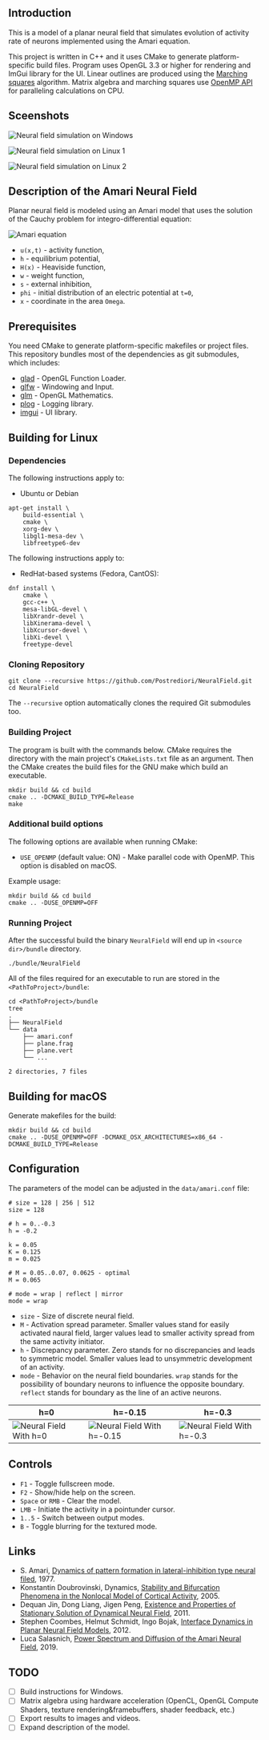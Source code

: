 ## Introduction
This is a model of a planar neural field that simulates evolution of activity rate of neurons implemented using the Amari equation.

This project is written in C++ and it uses CMake to generate platform-specific build files. Program uses OpenGL 3.3 or higher for rendering and ImGui library for the UI. Linear outlines are produced using the [Marching squares](https://en.wikipedia.org/wiki/Marching_squares) algorithm. Matrix algebra and marching squares use [OpenMP API](https://en.wikipedia.org/wiki/OpenMP) for paralleling calculations on CPU.

## Sceenshots
![Neural field simulation on Windows](images/NeuralFieldWin.png)

![Neural field simulation on Linux 1](images/NeuralFieldLinux1.png)

![Neural field simulation on Linux 2](images/NeuralFieldLinux2.png)

## Description of the Amari Neural Field
Planar neural field is modeled using an Amari model that uses the solution of the Cauchy problem for integro-differential equation:

![Amari equation](images/amariEquation.png)

* `u(x,t)` - activity function,
* `h` - equilibrium potential,
* `H(x)` - Heaviside function,
* `w` - weight function,
* `s` - external inhibition,
* `phi` - initial distribution of an electric potential at `t=0`,
* `x` - coordinate in the area `Omega`.

## Prerequisites
You need CMake to generate platform-specific makefiles or project files. This repository bundles most of the dependencies as git submodules, which includes:

* [glad](https://github.com/Dav1dde/glad) - OpenGL Function Loader.
* [glfw](https://github.com/glfw/glfw) - Windowing and Input.
* [glm](https://github.com/g-truc/glm) - OpenGL Mathematics.
* [plog](https://github.com/SergiusTheBest/plog) - Logging library.
* [imgui](https://github.com/ocornut/imgui) - UI library.

## Building for Linux

### Dependencies
The following instructions apply to:

* Ubuntu or Debian

```
apt-get install \
    build-essential \
    cmake \
    xorg-dev \
    libgl1-mesa-dev \
    libfreetype6-dev
```

The following instructions apply to:

* RedHat-based systems (Fedora, CantOS):

```
dnf install \
    cmake \
    gcc-c++ \
    mesa-libGL-devel \
    libXrandr-devel \
    libXinerama-devel \
    libXcursor-devel \
    libXi-devel \
    freetype-devel
```

### Cloning Repository
```
git clone --recursive https://github.com/Postrediori/NeuralField.git
cd NeuralField
```

The `--recursive` option automatically clones the required Git submodules too.

### Building Project
The program is built with the commands below. CMake requires the directory with the main project's `CMakeLists.txt` file as an argument. Then the CMake creates the build files for the GNU make which build an executable.

```
mkdir build && cd build
cmake .. -DCMAKE_BUILD_TYPE=Release
make
```

### Additional build options

The following options are available when running CMake:
* `USE_OPENMP` (default value: ON) - Make parallel code with OpenMP. This option is disabled on macOS.

Example usage:

```
mkdir build && cd build
cmake .. -DUSE_OPENMP=OFF
```

### Running Project

After the successful build the binary `NeuralField` will end up in `<source dir>/bundle` directory.

```
./bundle/NeuralField
```


All of the files required for an executable to run are stored in the `<PathToProject>/bundle`:

```
cd <PathToProject>/bundle
tree
.
├── NeuralField
└── data
    ├── amari.conf
    ├── plane.frag
    ├── plane.vert
    └── ...

2 directories, 7 files
```

## Building for macOS

Generate makefiles for the build:

```
mkdir build && cd build
cmake .. -DUSE_OPENMP=OFF -DCMAKE_OSX_ARCHITECTURES=x86_64 -DCMAKE_BUILD_TYPE=Release
```

## Configuration
The parameters of the model can be adjusted in the `data/amari.conf` file:

```
# size = 128 | 256 | 512
size = 128

# h = 0..-0.3
h = -0.2

k = 0.05
K = 0.125
m = 0.025

# M = 0.05..0.07, 0.0625 - optimal
M = 0.065

# mode = wrap | reflect | mirror
mode = wrap
```

* `size` - Size of discrete neural field.
* `M` - Activation spread parameter. Smaller values stand for easily activated naural field,
larger values lead to smaller activity spread from the same activity initiator.
* `h` - Discrepancy parameter. Zero stands for no discrepancies and leads to symmetric model.
Smaller values lead to unsymmetric development of an activity.
* `mode` - Behavior on the neural field boundaries. `wrap` stands for the possibility of
boundary neurons to influence the opposite boundary. `reflect` stands for boundary as the line
of an active neurons.

h=0  | h=-0.15 | h=-0.3
---- | ------- | ------
![Neural Field With h=0](images/neural1.gif) | ![Neural Field With h=-0.15](images/neural2.gif) | ![Neural Field With h=-0.3](images/neural3.gif)


## Controls
* `F1` - Toggle fullscreen mode.
* `F2` - Show/hide help on the screen.
* `Space` or `RMB` - Clear the model.
* `LMB` - Initiate the activity in a pointunder cursor.
* `1..5` - Switch between output modes.
* `B` - Toggle blurring for the textured mode.

## Links
* S. Amari, [Dynamics of pattern formation in lateral-inhibition type neural filed](http://www.math.pitt.edu/~troy/sflood/amari.pdf), 1977.
* Konstantin Doubrovinski, Dynamics, [Stability and Bifurcation Phenomena in the Nonlocal Model of Cortical Activity](http://citeseerx.ist.psu.edu/viewdoc/download?doi=10.1.1.64.8688&rep=rep1&type=pdf), 2005.
* Dequan Jin, Dong Liang, Jigen Peng, [Existence and Properties of Stationary Solution of Dynamical Neural Field](http://gr.xjtu.edu.cn/c/document_library/get_file?folderId=29529&name=DLFE-2974.pdf), 2011.
* Stephen Coombes, Helmut Schmidt, Ingo Bojak, [Interface Dynamics in Planar Neural Field Models](http://www.mathematical-neuroscience.com/content/2/1/9), 2012.
* Luca Salasnich, [Power Spectrum and Diffusion of the Amari Neural Field](https://doi.org/10.3390/sym11020134), 2019.

## TODO
* [ ] Build instructions for Windows.
* [ ] Matrix algebra using hardware acceleration (OpenCL, OpenGL Compute Shaders, texture rendering&framebuffers, shader feedback, etc.)
* [ ] Export results to images and videos.
* [ ] Expand description of the model.
